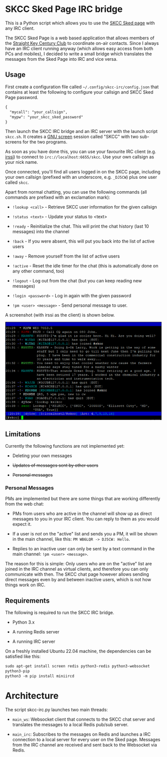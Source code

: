# SKCC Sked Page IRC bridge

This is a Python script which allows you to use the [SKCC Sked page](https://sked.skccgroup.com/) 
with any IRC client.

The SKCC Sked Page is a web based application that allows members of the [Straight Key Century
Club](https://www.skccgroup.com/) to coordinate on-air contacts. Since I always
have an IRC client running anyway (which allows easy access from both PCs and
mobiles), I decided to write a small bridge which translates the messages from
the Sked Page into IRC and vice versa.

## Usage

First create a configuration file called `~/.config/skcc-irc/config.json` that
contains at least the following to configure your callsign and
SKCC Sked Page password.

```
{
  "mycall": "your_callsign",
  "mypw": "your_skcc_sked_password"
}
``` 

Then launch the SKCC IRC bridge and an IRC server with the
launch script `skcc.sh`. It creates a [GNU screen](https://www.gnu.org/software/screen/)
session called "SKCC" with two sub-screens for the two programs.

As soon as you have done this, you can use your favourite IRC client (e.g.
[irssi](https://irssi.org/)) to connect to `irc://localhost:6655/skcc`. Use
your own callsign as your nick name.

Once connected, you'll find all users logged in on the SKCC page, including your own
callsign (prefixed with an underscore, e.g. `_DJ5CW`) plus one user called
`skcc`.

Apart from normal chatting, you can use the following commands (all commands
are prefixed with an exclamation mark):

* `!lookup <call>` - Retrieve SKCC user information for the given callsign

* `!status <text>` - Update your status to &lt;text&gt;

* `!ready` - Reinitialize the chat. This will print the chat history (last 10 messages) into the channel

* `!back` - If you were absent, this will put you back into the list of active users

* `!away` - Remove yourself from the list of active users

* `!active` - Reset the idle timer for the chat (this is automatically done on any other command, too)

* `!logout` - Log out from the chat (but you can keep reading new messages)

* `!login <password>` - Log in again with the given password

* `!pm <user> <message>` - Send personal message to user.

A screenshot (with irssi as the client) is shown below.

![SKCC IRC Screenshot](doc/skcc-irc.png)

## Limitations

Currently the following functions are not implemented yet:

- Deleting your own messages

- ~~Updates of messages sent by other users~~

- ~~Personal messages~~ 

### Personal Messages

PMs are implemented but there are some things that are working differently from
the web chat:

* PMs from users who are active in the channel will show up as direct messages
  to you in your IRC client. You can reply to them as you would expect it.

* If a user is *not* on the "active" list and sends you a PM, it will be
  shown in the main channel, like this: `PM WB6LQR -> DJ5CW: Hello`.

* Replies to an inactive user can only be sent by a text command in the main
  channel: `!pm <user> <message>`.

The reason for this is simple: Only users who are on the "active" list are
joined in the IRC channel as virtual clients, and therefore you can only
communicate with then. The SKCC chat page however allows sending direct
messages even by and between inactive users, which is not how things work
on IRC.  

## Requirements

The following is required to run the SKCC IRC bridge.

* Python 3.x

* A running Redis server 

* A running IRC server 

On a freshly installed Ubuntu 22.04 machine, the dependencies can be satisfied like this:

```
sudo apt-get install screen redis python3-redis python3-websocket python3-pip
python3 -m pip install miniircd
``` 

# Architecture

The script skcc-irc.py launches two main threads:

* `main_ws`: Websocket client that connects to the SKCC chat server
  and translates the messages to a local Redis pub/sub server.

* `main_irc`: Subscribes to the messages on Redis and launches a 
  IRC connection to a local server for every user on the Sked page. Messages
  from the IRC channel are received and sent back to the Websocket via Redis.


